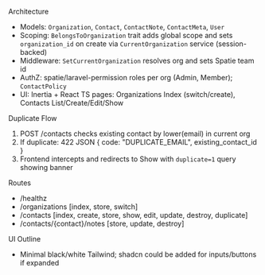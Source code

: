 Architecture

- Models: `Organization`, `Contact`, `ContactNote`, `ContactMeta`, `User`
- Scoping: `BelongsToOrganization` trait adds global scope and sets `organization_id` on create via `CurrentOrganization` service (session-backed)
- Middleware: `SetCurrentOrganization` resolves org and sets Spatie team id
- AuthZ: spatie/laravel-permission roles per org (Admin, Member); `ContactPolicy`
- UI: Inertia + React TS pages: Organizations Index (switch/create), Contacts List/Create/Edit/Show

Duplicate Flow

1) POST /contacts checks existing contact by lower(email) in current org
2) If duplicate: 422 JSON { code: "DUPLICATE_EMAIL", existing_contact_id }
3) Frontend intercepts and redirects to Show with `duplicate=1` query showing banner

Routes

- /healthz
- /organizations [index, store, switch]
- /contacts [index, create, store, show, edit, update, destroy, duplicate]
- /contacts/{contact}/notes [store, update, destroy]

UI Outline

- Minimal black/white Tailwind; shadcn could be added for inputs/buttons if expanded


